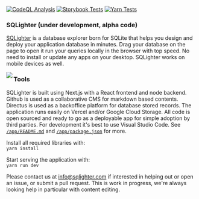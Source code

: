 [![CodeQL Analysis](https://github.com/sqlighter/sqlighter/actions/workflows/codeql-analysis.yml/badge.svg)](https://github.com/sqlighter/sqlighter/actions/workflows/codeql-analysis.yml) [![Storybook Tests](https://github.com/sqlighter/sqlighter/actions/workflows/storybook-tests.yml/badge.svg)](https://github.com/sqlighter/sqlighter/actions/workflows/storybook-tests.yml) [![Yarn Tests](https://github.com/sqlighter/sqlighter/actions/workflows/yarn-tests.yml/badge.svg)](https://github.com/sqlighter/sqlighter/actions/workflows/yarn-tests.yml)


### SQLighter (under development, alpha code)

[SQLighter](https://sqlighter.com/app) is a database explorer born for SQLite that helps you design and deploy your application database in minutes. Drag your database on the page to open it run your queries locally in the browser with top speed. No need to install or update any apps on your desktop. SQLighter works on mobile devices as well.

<img align="left" src="https://user-images.githubusercontent.com/2813336/172672872-9692f678-1c05-4477-82e1-1f4f3427b0d6.png">

### Tools 

SQLighter is built using Next.js with a React frontend and node backend. Github is used as a collaborative CMS for markdown based contents. Directus is used as a backoffice platform for database stored records. The application runs easily on Vercel and/or Google Cloud Storage. All code is open sourced and ready to go as a deployable app for simple adoption by third parties. For development it's best to use Visual Studio Code. See [`/app/README.md`](/app/README.md) and [`/app/package.json`](/app/package.json) for more.  

Install all required libraries with:  
`yarn install`

Start serving the application with:  
`yarn run dev`

Please contact us at info@sqlighter.com if interested in helping out or open an issue, or submit a pull request. This is work in progress, we're always looking help in particular with content editing.

